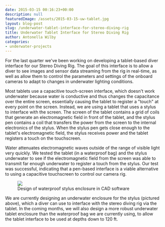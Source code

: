 ```yaml
---
date: 2015-03-15 00:16:23+00:00
description: null
featuredImage: /assets/2015-03-15-uw-tablet.jpg
layout: blog-post
slug: /underwater-tablet-interface-for-stereo-diving-rig
title: Underwater Tablet Interface for Stereo Diving Rig
author: Antonella Wilby
categories:
- underwater-projects
---
```

For the last quarter we've been working on developing a tablet-based diver interface for our Stereo Diving Rig. The goal of this interface is to allow a diver to see images and sensor data streaming from the rig in real-time, as well as allow them to control the parameters and settings of the onboard cameras to adapt to changes in underwater lighting conditions. 

Most tablets use a capacitive touch-screen interface, which doesn't work underwater because water is conductive and thus changes the capacitance over the entire screen, essentially causing the tablet to register a "touch" at every point on the screen. Instead, we are using a tablet that uses a stylus to interface with the screen. The screen of the tablet contains a grid of coils that generate an electromagnetic field in front of the tablet, and the stylus pen contains a coil that transfers the power from the screen to the internal electronics of the stylus. When the stylus pen gets close enough to the tablet's electromagnetic field, the stylus receives power and the tablet registers a touch on the touchscreen. 

Water attenuates electromagnetic waves outside of the range of visible light very quickly. We tested the tablet (in a waterproof bag) and the stylus underwater to see if the electromagnetic field from the screen was able to transmit far enough underwater to register a touch from the stylus. Our test was successful, indicating that a pen-based interface is a viable alternative to using a capacitive touchscreen to control our camera rig.  

<figure>
<a href="{{'/assets/2015-03-15-stylus-enclosure-11.jpg' | absolute_url}}"><img src="{{'/assets/2015-03-15-stylus-enclosure-11.jpg' | resize: '1024x768'}}"></a>
<figcaption>Design of waterproof stylus enclosure in CAD software</figcaption>
</figure>

We are currently designing an underwater enclosure for the stylus (pictured above), which a diver can use to interface with the stereo diving rig via the tablet. In the coming months, we will also design a more robust underwater tablet enclosure than the waterproof bag we are currently using, to allow the tablet interface to be used at depths down to 120 ft. 
